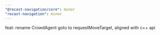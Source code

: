 ```yaml
---
"@recast-navigation/core": minor
"recast-navigation": minor
---
```


feat: rename CrowdAgent goto to requestMoveTarget, aligned with c++ api
